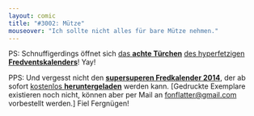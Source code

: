 ```yaml
---
layout: comic
title: "#3002: Mütze"
mouseover: "Ich sollte nicht alles für bare Mütze nehmen."
---
```


PS:
Schnuffigerdings öffnet sich <a href="http://www.fonflatter.de/2013/12/08/das-8-tuerchen" title="Das 8. Türchen">das <strong>achte Türchen</strong></a> <a href="http://www.fonflatter.de/der-fetzige-fredventskalender-2013" title="Der hyperfetzige Fredventskalender 2013">des hyperfetzigen <strong>Fredventskalenders</strong></a>!
Yay!

PPS:
Und vergesst nicht den <a href="http://www.fonflatter.de/dateien/kalender_fonflatter_2014.pdf" title="Der hyperfetzige Fredkalender 2014" target="_blank"><strong>supersuperen Fredkalender 2014</strong></a>,
der ab sofort <a href="http://www.fonflatter.de/dateien/kalender_fonflatter_2014.pdf" title="Der hyperfetzige Fredkalender 2014" target="_blank">kostenlos <strong>heruntergeladen</strong></a> werden kann.
[Gedruckte Exemplare existieren noch nicht, können aber per Mail an <a href="mailto:fonflatter@gmail.com" title="Mail an den Fredfater">fonflatter@gmail.com</a> vorbestellt werden.]
Fiel Fergnügen!
